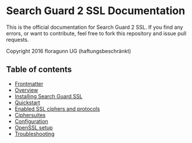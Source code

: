 # Search Guard 2 SSL Documentation

This is the official documentation for Search Guard 2 SSL. If you find any errors, or want to contribute, feel free to fork this repository and issue pull requests.

Copyright 2016 floragunn UG (haftungsbeschränkt)

## Table of contents

* [Frontmatter](frontmatter.md)
* [Overview](overview.md)
* [Installing Search Guard SSL](installation.md)
* [Quickstart](quickstart.md)
* [Enabled SSL ciphers and protocols](certificates.md)
* [Ciphersuites](ciphersuites.md)
* [Configuration](configuration.md)
* [OpenSSL setup](openssl.md)
* [Troubleshooting](troubleshooting.md)